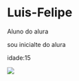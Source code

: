 # Luis-Felipe
Aluno do alura 

sou inicialte do alura

idade:15

![](https://tenor.com/pt-BR/view/memphis-depay-corinthians-depay-corinthians-depay-memphis-depay-gif-479849893344291369)
